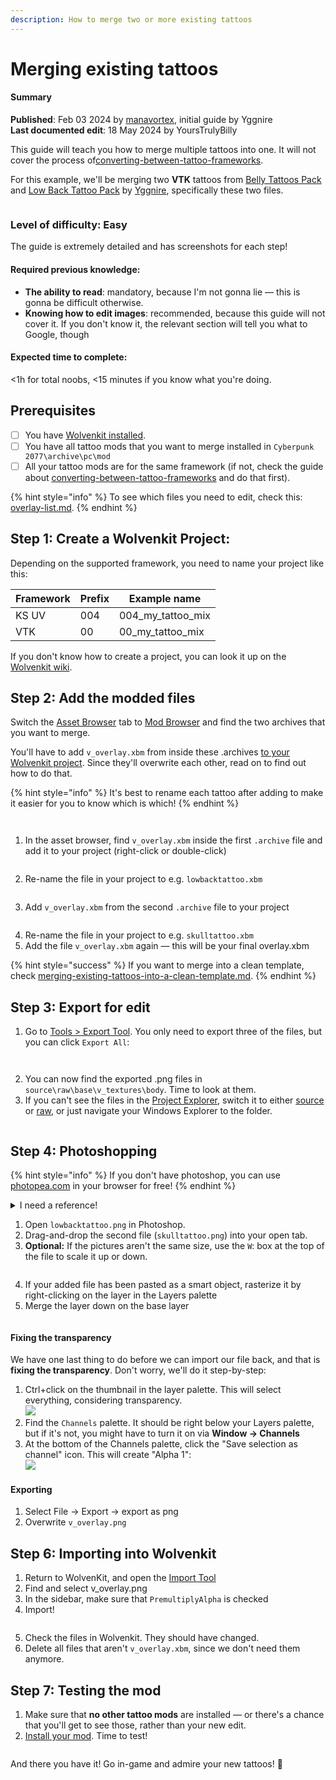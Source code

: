 ```yaml
---
description: How to merge two or more existing tattoos
---
```


# Merging existing tattoos

#### Summary

**Published**: Feb 03 2024 by [manavortex](https://app.gitbook.com/u/NfZBoxGegfUqB33J9HXuCs6PVaC3 "mention"), initial guide by Yggnire\
**Last documented edit**: 18 May 2024 by YoursTrulyBilly

This guide will teach you how to merge multiple tattoos into one. It will not cover the process of[converting-between-tattoo-frameworks](../converting-between-tattoo-frameworks/ "mention").

For this example, we'll be merging two **VTK** tattoos from [Belly Tattoos Pack](https://www.nexusmods.com/cyberpunk2077/mods/9246) and [Low Back Tattoo Pack](https://www.nexusmods.com/cyberpunk2077/mods/14557) by [Yggnire](https://www.nexusmods.com/cyberpunk2077/users/54960262), specifically these two files.&#x20;

<figure><img src="../../../../../.gitbook/assets/Screenshot 2024-05-18 150531.png" alt=""><figcaption></figcaption></figure>

### Level of difficulty: Easy

The guide is extremely detailed and has screenshots for each step!

#### Required previous knowledge:

* **The ability to read**: mandatory, because I'm not gonna lie — this is gonna be difficult otherwise.
* **Knowing how to edit images**: recommended, because this guide will not cover it. If you don't know it, the relevant section will tell you what to Google, though

#### Expected time to complete:

<1h for total noobs, <15 minutes if you know what you're doing.

## Prerequisites

* [ ] You have [Wolvenkit installed](https://app.gitbook.com/s/-MP\_ozZVx2gRZUPXkd4r/getting-started/download).
* [ ] You have all tattoo mods that you want to merge installed in `Cyberpunk 2077\archive\pc\mod`
* [ ] All your tattoo mods are for the same framework (if not, check the guide about [converting-between-tattoo-frameworks](../converting-between-tattoo-frameworks/ "mention") and do that first).

{% hint style="info" %}
To see which files you need to edit, check this: [overlay-list.md](../converting-between-tattoo-frameworks/overlay-list.md "mention").
{% endhint %}



## Step 1: Create a Wolvenkit Project:

Depending on the supported framework, you need to name your project like this:&#x20;

| Framework | Prefix | Example name         |
| --------- | ------ | -------------------- |
| KS UV     | 004    | 004\_my\_tattoo\_mix |
| VTK       | 00     | 00\_my\_tattoo\_mix  |

If you don't know how to create a project, you can look it up on the [Wolvenkit wiki](https://app.gitbook.com/s/-MP\_ozZVx2gRZUPXkd4r/wolvenkit-app/usage/wolvenkit-projects#create-a-new-wolvenkit-mod-project).

## Step 2: Add the modded files

Switch the [Asset Browser](https://app.gitbook.com/s/-MP\_ozZVx2gRZUPXkd4r/wolvenkit-app/editor/asset-browser#using-the-asset-browser) tab to [Mod Browser](https://app.gitbook.com/s/-MP\_ozZVx2gRZUPXkd4r/wolvenkit-app/editor/asset-browser#mod-browser) and find the two archives that you want to merge.&#x20;

You'll have to add `v_overlay.xbm` from inside these .archives [to your Wolvenkit project](https://app.gitbook.com/s/-MP\_ozZVx2gRZUPXkd4r/wolvenkit-app/editor/asset-browser#adding-files-to-projects). Since they'll overwrite each other, read on to find out how to do that.

{% hint style="info" %}
It's best to rename each tattoo after adding to make it easier for you to know which is which!
{% endhint %}

<div>

<figure><img src="../../../../../.gitbook/assets/Screenshot 2024-05-18 151150.png" alt=""><figcaption></figcaption></figure>

 

<figure><img src="../../../../../.gitbook/assets/screenshots_merging_renaming_files.png" alt=""><figcaption></figcaption></figure>

</div>

1. In the asset browser, find `v_overlay.xbm` inside the first `.archive` file and add it to your project (right-click or double-click)

<figure><img src="../../../../../.gitbook/assets/merge_tattoo_files_add_1.png" alt=""><figcaption></figcaption></figure>

2. Re-name the file in your project to e.g. `lowbacktattoo.xbm`

<figure><img src="../../../../../.gitbook/assets/Screenshot 2024-05-18 151800.png" alt=""><figcaption></figcaption></figure>

3. Add `v_overlay.xbm` from the second `.archive` file to your project

<figure><img src="../../../../../.gitbook/assets/merge_tattoo_files_add_2.png" alt=""><figcaption></figcaption></figure>

4. Re-name the file in your project to e.g. `skulltattoo.xbm`
5. Add the file `v_overlay.xbm` again — this will be your final overlay.xbm

{% hint style="success" %}
If you want to merge into a clean template, check [merging-existing-tattoos-into-a-clean-template.md](merging-existing-tattoos-into-a-clean-template.md "mention").&#x20;
{% endhint %}

## Step 3: Export for edit

1. Go to [Tools > Export Tool](https://app.gitbook.com/s/-MP\_ozZVx2gRZUPXkd4r/wolvenkit-app/tools/tools-import-export#export-tool). You only need to export three of the files, but you can click `Export All`:

<div>

<figure><img src="../../../../../.gitbook/assets/Screenshot 2024-05-18 152356.png" alt=""><figcaption></figcaption></figure>

 

<figure><img src="../../../../../.gitbook/assets/Screenshot 2024-05-18 152425.png" alt=""><figcaption></figcaption></figure>

</div>



2. You can now find the exported .png files in `source\raw\base\v_textures\body`. Time to look at them.
3. If you can't see the files in the [Project Explorer](https://app.gitbook.com/s/-MP\_ozZVx2gRZUPXkd4r/wolvenkit-app/editor/project-explorer), switch it to either [source](https://app.gitbook.com/s/-MP\_ozZVx2gRZUPXkd4r/wolvenkit-app/editor/project-explorer#source) or [raw](https://app.gitbook.com/s/-MP\_ozZVx2gRZUPXkd4r/wolvenkit-app/editor/project-explorer#raw), or just navigate your Windows Explorer to the folder.

<figure><img src="../../../../../.gitbook/assets/Screenshot 2024-05-18 152554.png" alt=""><figcaption></figcaption></figure>

## Step 4: Photoshopping

{% hint style="info" %}
If you don't have photoshop, you can use [photopea.com](https://www.photopea.com/) in your browser for free!
{% endhint %}

<details>

<summary>I need a reference!</summary>

You can download [Night City Tattoos](https://www.nexusmods.com/cyberpunk2077/mods/1155?tab=files), specifically the Layout Templates For Custom Tattoos:&#x20;

<img src="../../../../../.gitbook/assets/Screenshot 2024-05-18 152819.png" alt="" data-size="original">

Once downloaded, open the file named **LayoutTemplate\_tattoo\_body\_\_customisation.psd** and drag\&drop both of your tattoo files inside.

If you need the body texture as a reference, check [merging-existing-tattoos-into-a-clean-template.md](merging-existing-tattoos-into-a-clean-template.md "mention") and export `v_body_d.png`.

</details>

1. Open `lowbacktattoo.png` in Photoshop.&#x20;
2. Drag-and-drop the second file (`skulltattoo.png`) into your open tab.
3. **Optional:** If the pictures aren't the same size, use the `W`: box at the top of the file to scale it up or down.

<figure><img src="../../../../../.gitbook/assets/merging_tattoos_photoshop.png" alt=""><figcaption></figcaption></figure>

4. If your added file has been pasted as a smart object, rasterize it by right-clicking on the layer in the Layers palette
5. Merge the layer down on the base layer

<figure><img src="../../../../../.gitbook/assets/merge_down_process_layers.png" alt=""><figcaption></figcaption></figure>

#### Fixing the transparency

We have one last thing to do before we can import our file back, and that is **fixing the transparency**. Don't worry, we'll do it step-by-step:

1. Ctrl+click on the thumbnail in the layer palette. This will select everything, considering transparency.\
   &#x20;![](../../../../../.gitbook/assets/select\_current\_layer.png)
2. Find the `Channels` palette. It should be right below your Layers palette, but if it's not, you might have to turn it on via **Window -> Channels**
3. At the bottom of the Channels palette, click the "Save selection as channel" icon. This will create "Alpha 1":\
   ![](<../../../../../.gitbook/assets/merging\_textures\_alpha\_channel (1).png>)

#### Exporting

1. Select File -> Export -> export as png
2. Overwrite `v_overlay.png`

## Step 6: Importing into Wolvenkit

1. Return to WolvenKit, and open the [Import Tool](https://app.gitbook.com/s/-MP\_ozZVx2gRZUPXkd4r/wolvenkit-app/tools/tools-import-export#import-tool)
2. Find  and select v\_overlay.png
3. In the sidebar, make sure that `PremultiplyAlpha` is checked
4. Import!

<figure><img src="../../../../../.gitbook/assets/import_overlay.png" alt=""><figcaption></figcaption></figure>

5. Check the files in Wolvenkit. They should have changed.
6. Delete all files that aren't `v_overlay.xbm`, since we don't need them anymore.

## Step 7: Testing the mod

1. Make sure that **no other tattoo mods** are installed — or there's a chance that you'll get to see those, rather than your new edit.
2. [Install your mod](https://app.gitbook.com/s/-MP\_ozZVx2gRZUPXkd4r/wolvenkit-app/menu/toolbar#install-and-launch). Time to test!&#x20;

<figure><img src="../../../../../.gitbook/assets/Screenshot 2024-05-18 153418.png" alt=""><figcaption></figcaption></figure>

And there you have it! Go in-game and admire your new tattoos! :clap:
